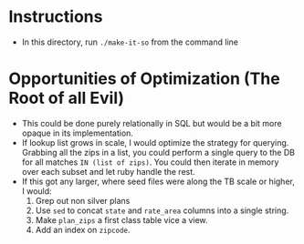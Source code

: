 # Instructions
- In this directory, run `./make-it-so` from the command line

# Opportunities of Optimization (The Root of all Evil)
- This could be done purely relationally in SQL but would be a bit more opaque in its implementation.
- If lookup list grows in scale, I would optimize the strategy for querying. Grabbing all the zips in a list, you could perform a single query to the DB for all matches `IN (list of zips)`. You could then iterate in memory over each subset and let ruby handle the rest.
- If this got any larger, where seed files were along the TB scale or higher, I would:
  1. Grep out non silver plans
  2. Use `sed` to concat `state` and `rate_area` columns into a single string.
  3. Make `plan_zips` a first class table vice a view.
  4. Add an index on `zipcode`.
